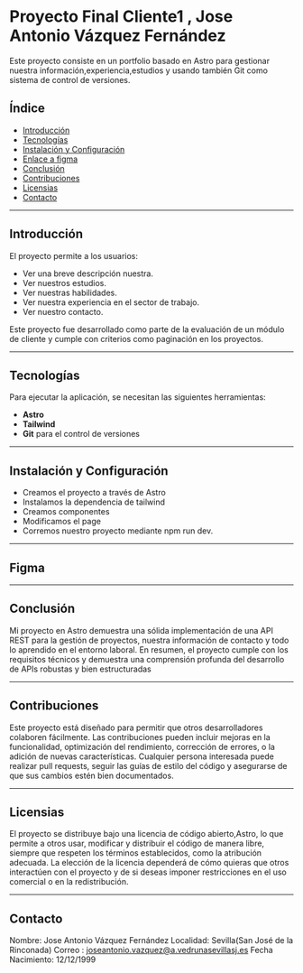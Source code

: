 # Proyecto Final Cliente1 , Jose Antonio Vázquez Fernández

Este proyecto consiste en un portfolio basado en Astro para gestionar nuestra información,experiencia,estudios y usando también Git como sistema de control de versiones.

## Índice
- [Introducción](#Introducción)
- [Tecnologías](#Tecnologías)
- [Instalación y Configuración](#Instalación-y-Configuración)
- [Enlace a figma](#Figma)
- [Conclusión](#Conclusión)
- [Contribuciones](#Contribuciones)
- [Licensias](#Licensias)
- [Contacto](#Contacto)


---

## Introducción

El proyecto permite a los usuarios:
- Ver una breve descripción nuestra.
- Ver nuestros estudios.
- Ver nuestras habilidades.
- Ver nuestra experiencia en el sector de trabajo.
- Ver nuestro contacto.


Este proyecto fue desarrollado como parte de la evaluación de un módulo de cliente y cumple con criterios como paginación en los proyectos.

---

## Tecnologías

Para ejecutar la aplicación, se necesitan las siguientes herramientas:
- **Astro**
- **Tailwind**
- **Git** para el control de versiones

---


## Instalación y Configuración
- Creamos el proyecto a través de Astro
- Instalamos la dependencia de tailwind
- Creamos componentes
- Modificamos el page
- Corremos nuestro proyecto mediante npm run dev.

---

## Figma

---

## Conclusión
Mi proyecto en Astro demuestra una sólida implementación de una API REST para la gestión de proyectos, nuestra información de contacto y todo lo aprendido en el entorno laboral. En resumen, el proyecto cumple con los requisitos técnicos y demuestra una comprensión profunda del desarrollo de APIs robustas y bien estructuradas

---

## Contribuciones
Este proyecto está diseñado para permitir que otros desarrolladores colaboren fácilmente. Las contribuciones pueden incluir mejoras en la funcionalidad, optimización del rendimiento, corrección de errores, o la adición de nuevas características. Cualquier persona interesada puede realizar pull requests, seguir las guías de estilo del código y asegurarse de que sus cambios estén bien documentados.

---

## Licensias
El proyecto se distribuye bajo una licencia de código abierto,Astro, lo que permite a otros usar, modificar y distribuir el código de manera libre, siempre que respeten los términos establecidos, como la atribución adecuada. La elección de la licencia dependerá de cómo quieras que otros interactúen con el proyecto y de si deseas imponer restricciones en el uso comercial o en la redistribución.

---

## Contacto
Nombre: Jose Antonio Vázquez Fernández
Localidad: Sevilla(San José de la Rinconada)
Correo : joseantonio.vazquez@a.vedrunasevillasj.es
Fecha Nacimiento: 12/12/1999



